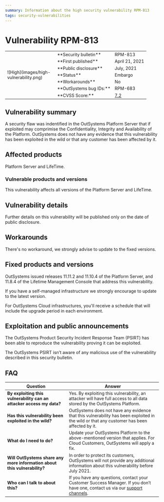 ```yaml
---
summary: Information about the high security vulnerability RPM-813
tags: security-vulnerabilities
---
```


 <!--- Make sure you also change the ID and the severity above in the summary. Don't change tags-->


# Vulnerability RPM-813 <!--- (where ID is the Jira ID as it will appear on the public release notes). -->


<table markdown="1" class="os-invisible-table">
<tr>
    <td style="width: 150px;" rowspan="7">![High](images/high-vulnerability.png)</td>
    <td>**Security bulletin**</td>
    <td>RPM-813</td>
</tr>
<tr>
    <td>**First published**</td>
    <td>April 21, 2021</td>
</tr>
<tr>
    <td>**Public disclosure**</td>
    <td>July, 2021</td>
</tr>
<tr>
    <td>**Status**</td>
    <td>Embargo</td>
</tr>
<tr>
    <td>**Workarounds**</td>
    <td>No</td>
</tr>
<tr>
    <td>**OutSystems bug IDs:**</td>
    <td>RPM-683</td>
</tr>
<tr>
    <td>**CVSS Score:**</td>
    <td><a href="https://www.first.org/cvss/calculator/3.1#CVSS:3.1/AV:N/AC:L/PR:H/UI:N/S:U/C:H/I:H/A:H">7.2</a></td>
</tr>
</table>

## Vulnerability summary

A security flaw was indentified in the OutSystems Platform Server that if exploited may comprimise the Confidentiality, Integrity and Availability of the Platform.
OutSystems does not have any evidence that this vulnerability has been exploited in the wild or that any customer has been affected by it.

## Affected products

Platform Server and LifeTime.

### Vulnerable products and versions

This vulnerability affects all versions of the Platform Server and LifeTime.

## Vulnerability details

Further details on this vulnerability will be published only on the date of public disclosure.

## Workarounds

There's no workaround, we strongly advise to update to the fixed versions.

## Fixed products and versions

OutSystems issued releases 11.11.2 and 11.10.4 of the Platform Server, and 11.8.4 of the Lifetime Management Console that address this vulnerability.

If you have a self-managed infrastructure we strongly encourage to update to the latest version. 

For OutSystems Cloud infrastructures, you'll receive a schedule that will include the upgrade period in each environment.

## Exploitation and public announcements

The OutSystems Product Security Incident Response Team (PSIRT) has been able to reproduce the vulnerability proving it can be exploited.

The OutSystems PSIRT isn’t aware of any malicious use of the vulnerability described in this security bulletin.

## FAQ

<!--- (The FAQ is composed of the 4 questions most likely to be asked by Customer, there are some example answers, make sure to review and change them and add new ones if necessary)-->

| Question         | Answer                                             |
|--------------------------------------------------------------------------|---------------------------------------------------------------------------------------------------------------------------------------------------------------------|
| **By exploiting this vulnerability can an attacker access my data?**         | Yes. By exploiting this vulnerability, an attacker will have full access to all data stored by the OutSystems Platform.                                             |
| **Has this vulnerability been exploited in the wild?**                   | OutSystems does not have any evidence that this vulnerability has been exploited in the wild or that any customer has been affected by it.                          |
| **What do I need to do?**                                                | Update your OutSystems Platform to the above-mentioned version that applies. For Cloud Customers, OutSystems will apply a fix.            |
| **Will OutSystems share any more information about this vulnerability?** | In order to protect its customers, OutSystems will not provide any additional information about this vulnerability before July 2021.                                 |
| **Who can I talk to about this?**                                        | If you have any questions, contact your Customer Success Manager. If you don’t have one, contact us via our [support channels](https://success.outsystems.com/Support/Enterprise_Customers/OutSystems_Support/01_Contact_OutSystems_technical_support#Contact_Channels). |
